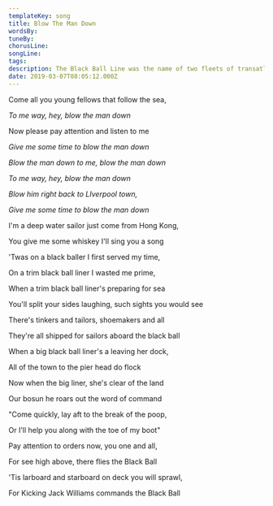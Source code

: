 ```yaml
---
templateKey: song
title: Blow The Man Down  
wordsBy:
tuneBy:
chorusLine:
songLine:
tags:
description: The Black Ball Line was the name of two fleets of transatlantic packet ships, one based in Liverpool and the other based in the US and boasting some of the finest sailing clippers in the world. The Liverpool branch of the line operated from 1852 until 1871. The 'Kicking Jack Williams' (often incorrectly named 'Jack Rogers' in other versions) was a captain on the American side of the Black Ball Line. Infamous for his tough discipline on board, he became famous for driving the 1,679 ton clipper* Andrew Jackson *on a record-breaking run from New York to San Francisco when he made the voyage in under 90 days in 1859.
date: 2019-03-07T08:05:12.000Z
---
```

Come all you young fellows that follow the sea,

*To me way, hey, blow the man down*

Now please pay attention and listen to me

*Give me some time to blow the man down*

*Blow the man down to me, blow the man down*

*To me way, hey, blow the man down*

*Blow him right back to LIverpool town,*

*Give me some time to blow the man down*

I'm a deep water sailor just come from Hong Kong,

You give me some whiskey I'll sing you a song

'Twas on a black baller I first served my time,

On a trim black ball liner I wasted me prime,

When a trim black ball liner's preparing for sea

You'll split your sides laughing, such sights you would see

There's tinkers and tailors, shoemakers and all

They're all shipped for sailors aboard the black ball

When a big black ball liner's a leaving her dock,

All of the town to the pier head do flock

Now when the big liner, she's clear of the land

Our bosun he roars out the word of command

"Come quickly, lay aft to the break of the poop,

Or I'll help you along with the toe of my boot"

Pay attention to orders now, you one and all,

For see high above, there flies the Black Ball

'Tis larboard and starboard on deck you will sprawl,

For Kicking Jack Williams commands the Black Ball
